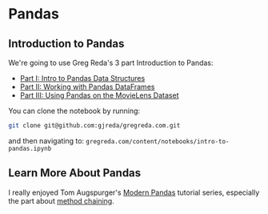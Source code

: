 # Pandas

## Introduction to Pandas
We're going to use Greg Reda's 3 part Introduction to Pandas:
- [Part I: Intro to Pandas Data Structures](http://www.gregreda.com/2013/10/26/intro-to-pandas-data-structures/)
- [Part II: Working with Pandas DataFrames](http://www.gregreda.com/2013/10/26/working-with-pandas-dataframes/)
- [Part III: Using Pandas on the MovieLens Dataset](http://www.gregreda.com/2013/10/26/using-pandas-on-the-movielens-dataset/)

You can clone the notebook by running:

```bash
git clone git@github.com:gjreda/gregreda.com.git
```
and then navigating to:
`gregreda.com/content/notebooks/intro-to-pandas.ipynb`


## Learn More About Pandas
I really enjoyed Tom Augspurger's [Modern Pandas](https://tomaugspurger.github.io/modern-1-intro) tutorial series, especially the part about [method chaining](https://tomaugspurger.github.io/method-chaining.html).
